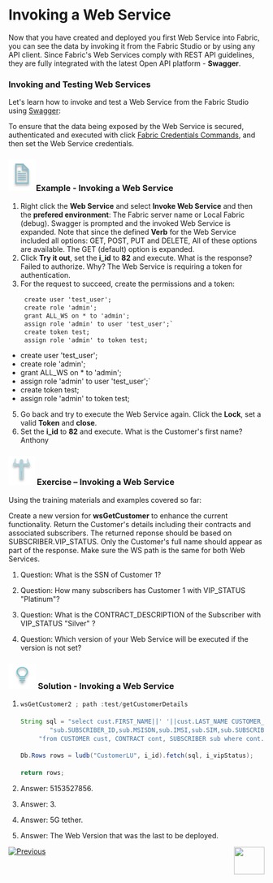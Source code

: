 # Invoking a Web Service

Now that you have created and deployed you first Web Service into Fabric,  you can see the data by invoking it from the Fabric Studio or by using any API client. Since Fabric's Web Services comply with REST API  guidelines, they are fully integrated with the latest Open API platform - **Swagger**.

### Invoking and Testing Web Services

Let's learn how to invoke and test a Web Service from the Fabric Studio using [Swagger](/articles/15_web_services/09_swagger.md):

To ensure that the data being exposed by the Web Service is secured, authenticated and executed with click [Fabric Credentials Commands](/articles/17_fabric_credentials/02_fabric_credentials_commands.md), and then set the Web Service credentials.	



### ![](/academy/Training_Level_1/03_fabric_basic_LU/images/example.png)Example - Invoking a Web Service
 
1. Right click the **Web Service** and select **Invoke Web Service** and then the **prefered environment**: The Fabric server name or Local Fabric (debug).
   Swagger is prompted and the invoked Web Service is expanded. Note that since the defined **Verb** for the Web Service included all options: GET, POST, PUT and DELETE, All of these options are available. The GET (default) option is expanded.
3. Click **Try it out**, set the **i_id** to **82** and execute. 
   What is the response? Failed to authorize. 
   Why? The Web Service is requiring a token for authentication. 
4. For the request to succeed, create the permissions and a token:
   ```
    create user 'test_user'; 
    create role 'admin'; 
    grant ALL_WS on * to 'admin'; 
    assign role 'admin' to user 'test_user';`
    create token test; 
    assign role 'admin' to token test; 
   ```





- create user 'test_user'; 
- create role 'admin'; 
- grant ALL_WS on * to 'admin'; 
- assign role 'admin' to user 'test_user';`
- create token test; 
- assign role 'admin' to token test; 
5. Go back and try to execute the Web Service again. Click the **Lock**, set a valid **Token** and **close**.
7. Set the **i_id** to **82** and execute. 
   What is the Customer's first name? Anthony

### ![](/academy/Training_Level_1/03_fabric_basic_LU/images/Exercise.png) Exercise – Invoking a Web Service

Using the training materials and examples covered so far:



Create a new version for **wsGetCustomer** to enhance the current functionality. Return the Customer's details including their contracts and associated subscribers. The returned reponse should be based on SUBSCRIBER.VIP_STATUS. Only the Customer's full name should appear as part of the response. Make sure the WS path is the same for both Web Services.

1. Question: What is the SSN of Customer 1?

2. Question: How many subscribers has Customer 1 with VIP_STATUS "Platinum"?

3. Question: What is the CONTRACT_DESCRIPTION of the Subscriber with VIP_STATUS "Silver" ?

4. Question: Which version of your Web Service will be executed if the version is not set? 

### ![](/academy/Training_Level_1/03_fabric_basic_LU/images/Solution.png) Solution - Invoking a Web Service

1. ```java
   wsGetCustomer2 ; path :test/getCustomerDetails 
   
   String sql = "select cust.FIRST_NAME||' '||cust.LAST_NAME CUSTOMER_NAME, cont.CONTRACT_ID,cont.CONTRACT_DESCRIPTION," +
           "sub.SUBSCRIBER_ID,sub.MSISDN,sub.IMSI,sub.SIM,sub.SUBSCRIBER_TYPE,sub.VIP_STATUS " +
   		"from CUSTOMER cust, CONTRACT cont, SUBSCRIBER sub where cont.CONTRACT_ID=sub.SUBSCRIBER_ID and sub.VIP_STATUS=?";
   
   Db.Rows rows = ludb("CustomerLU", i_id).fetch(sql, i_vipStatus);
   
   return rows;
   ```

   

1. Answer: 5153527856.

2. Answer: 3. 

3. Answer: 5G tether. 

4. Answer: The Web Version that was the last to be deployed.  





 [![Previous](/articles/images/Previous.png)](/academy/Training_Level_1/06_web_services/02_create_and_deploy_a_web_service.md)[<img align="right" width="60" height="54" src="/articles/images/Next.png">](/academy/Training_Level_1/06_web_services/04_response_codes_and_supported_verbs.md)

